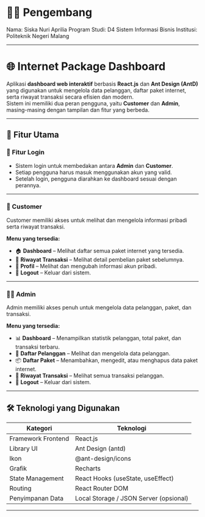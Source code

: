 # 🧑‍🎓 Pengembang

Nama: Siska Nuri Aprilia
Program Studi: D4 Sistem Informasi Bisnis
Institusi: Politeknik Negeri Malang

---

# 🌐 Internet Package Dashboard

Aplikasi **dashboard web interaktif** berbasis **React.js** dan **Ant Design (AntD)** yang digunakan untuk mengelola data pelanggan, daftar paket internet, serta riwayat transaksi secara efisien dan modern.  
Sistem ini memiliki dua peran pengguna, yaitu **Customer** dan **Admin**, masing-masing dengan tampilan dan fitur yang berbeda.

---

## 🚀 Fitur Utama

### 🔑 Fitur Login
- Sistem login untuk membedakan antara **Admin** dan **Customer**.  
- Setiap pengguna harus masuk menggunakan akun yang valid.  
- Setelah login, pengguna diarahkan ke dashboard sesuai dengan perannya.

---

### 👥 Customer
Customer memiliki akses untuk melihat dan mengelola informasi pribadi serta riwayat transaksi.

**Menu yang tersedia:**
- 🏠 **Dashboard** – Melihat daftar semua paket internet yang tersedia.  
- 🧾 **Riwayat Transaksi** – Melihat detail pembelian paket sebelumnya.  
- 👤 **Profil** – Melihat dan mengubah informasi akun pribadi.  
- 🚪 **Logout** – Keluar dari sistem.

---

### 🧑‍💼 Admin
Admin memiliki akses penuh untuk mengelola data pelanggan, paket, dan transaksi.

**Menu yang tersedia:**
- 📊 **Dashboard** – Menampilkan statistik pelanggan, total paket, dan transaksi terbaru.  
- 👥 **Daftar Pelanggan** – Melihat dan mengelola data pelanggan.  
- 📦 **Daftar Paket** – Menambahkan, mengedit, atau menghapus data paket internet.  
- 🧾 **Riwayat Transaksi** – Melihat semua transaksi pelanggan.  
- 🚪 **Logout** – Keluar dari sistem.

---

## 🛠️ Teknologi yang Digunakan

| Kategori | Teknologi |
|-----------|------------|
| Framework Frontend | React.js |
| Library UI | Ant Design (antd) |
| Ikon | @ant-design/icons |
| Grafik | Recharts |
| State Management | React Hooks (useState, useEffect) |
| Routing | React Router DOM |
| Penyimpanan Data | Local Storage / JSON Server (opsional) |

---

